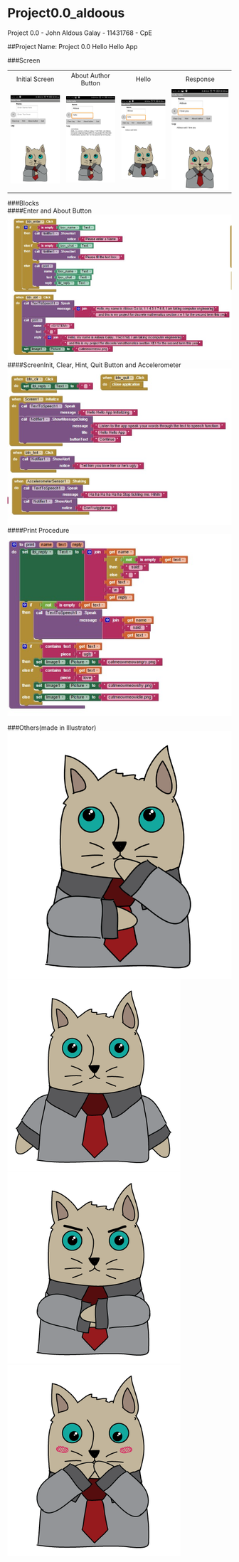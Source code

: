 # Project0.0_aldoous
Project 0.0 - John Aldous Galay - 11431768 - CpE

##Project Name: Project 0.0 Hello Hello App 


###Screen

|||||
|:-------:|:-------:|:-------:|:-------:|
|Initial Screen|About Author Button|Hello|Response|
|![img](https://github.com/DeLaSalleUniversity-Manila-DISMATH-t216/DISMATH_Project0.0_aldoous/blob/master/12171935_1339051042787307_1142085108_o.jpg?raw=true)|![img](https://github.com/DeLaSalleUniversity-Manila-DISMATH-t216/DISMATH_Project0.0_aldoous/blob/master/12822884_1339050786120666_624499358_o.jpg?raw=true)|![img](https://github.com/DeLaSalleUniversity-Manila-DISMATH-t216/DISMATH_Project0.0_aldoous/blob/master/12842563_1339050862787325_188215821_o.jpg?raw=true)|![img](https://github.com/DeLaSalleUniversity-Manila-DISMATH-t216/DISMATH_Project0.0_aldoous/blob/master/12788725_1339050959453982_385654421_o.jpg?raw=true)|

###Blocks  
####Enter and About Button
![img](https://github.com/DeLaSalleUniversity-Manila-DISMATH-t216/DISMATH_Project0.0_aldoous/blob/master/block_1.jpg?raw=true)
####ScreenInit, Clear, Hint, Quit Button and Accelerometer
![img](https://github.com/DeLaSalleUniversity-Manila-DISMATH-t216/DISMATH_Project0.0_aldoous/blob/master/block_2.jpg?raw=true)
####Print Procedure
![img](https://github.com/DeLaSalleUniversity-Manila-DISMATH-t216/DISMATH_Project0.0_aldoous/blob/master/block_3.jpg?raw=true)

###Others(made in Illustrator)
![img](https://github.com/DeLaSalleUniversity-Manila-DISMATH-t216/DISMATH_Project0.0_aldoous/blob/master/catmeowmeow.png?raw=true)
![img](https://github.com/DeLaSalleUniversity-Manila-DISMATH-t216/DISMATH_Project0.0_aldoous/blob/master/catmeowmeowidle.png?raw=true)
![img](https://github.com/DeLaSalleUniversity-Manila-DISMATH-t216/DISMATH_Project0.0_aldoous/blob/master/catmeowmeowangry.png?raw=true)
![img](https://github.com/DeLaSalleUniversity-Manila-DISMATH-t216/DISMATH_Project0.0_aldoous/blob/master/catmeowmeowshy.png?raw=true)
